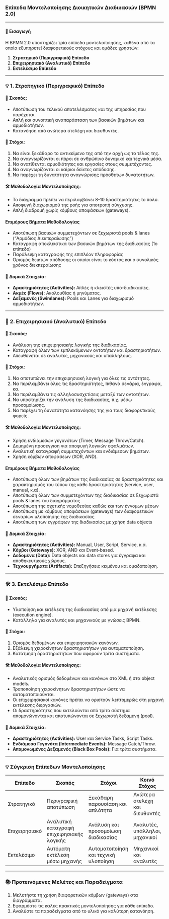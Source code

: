 ### Επίπεδα Μοντελοποίησης Διοικητικών Διαδικασιών (BPMN 2.0)  

---

#### 📝 **Εισαγωγή**  
Η BPMN 2.0 υποστηρίζει τρία επίπεδα μοντελοποίησης, καθένα από τα οποία εξυπηρετεί διαφορετικούς στόχους και ομάδες χρηστών:  
1. **Στρατηγικό (Περιγραφικό) Επίπεδο**  
2. **Επιχειρησιακό (Αναλυτικό) Επίπεδο**  
3. **Εκτελέσιμο Επίπεδο**  

---

### 💡 **1. Στρατηγικό (Περιγραφικό) Επίπεδο**  

#### 📌 **Σκοπός:**  
- Αποτύπωση του τελικού αποτελέσματος και της υπηρεσίας που παρέχεται.  
- Απλή και συνοπτική αναπαράσταση των βασικών βημάτων και αρμοδιοτήτων.  
- Κατανόηση από ανώτερα στελέχη και διευθυντές.  

#### 🎯 **Στόχοι:**  
1. Να είναι ξεκάθαρο το αντικείμενο της από την αρχή ως το τέλος της.   
2. Να αναγνωρίζονται οι πόροι σε ανθρώπινο δυναμικό και τεχνικά μέσα.   
3. Να ανατίθενται αρμοδιότητες και εργασίες στους συμμετέχοντες.   
4. Να αναγνωρίζονται οι καίριοι δείκτες απόδοσης.   
5. Να παρέχει τη δυνατότητα αναγνώρισης πρόσθετων δυνατοτήτων.   

#### 🛠️ **Μεθοδολογία Μοντελοποίησης:**  
- Το διάγραμμα πρέπει να περιλαμβάνει 8-10 δραστηριότητες το πολύ.  
- Αποφυγή διαχωρισμού της ροής για αποτροπή σύγχυσης.  
- Απλή διαδρομή χωρίς κόμβους αποφάσεων (gateways).  

#### Επιμέρους Βήματα Μεθοδολογίας
- Αποτύπωση βασικών συμμετεχόντων σε ξεχωριστά pools & lanes (“Αρμόδιος Διεκπεραίωσης”)   
- Καταγραφή αποκλειστικά των βασικών βημάτων της διαδικασίας (1ο επίπεδο)   
- Παράλειψη καταγραφής της επιπλέον πληροφορίας   
- Ορισμός δεικτών απόδοσης οι οποίοι είναι το κόστος και ο συνολικός χρόνος διεκπεραίωσης   

#### 🔑 **Δομικά Στοιχεία:**  
- **Δραστηριότητες (Activities):** Απλές ή κλειστές υπο-διαδικασίες.  
- **Ακμές (Flows):** Ακολουθίας ή μηνύματος.  
- **Δεξαμενές (Swimlanes):** Pools και Lanes για διαχωρισμό αρμοδιοτήτων.  

---

### 💼 **2. Επιχειρησιακό (Αναλυτικό) Επίπεδο**  

#### 📌 **Σκοπός:**  
- Ανάλυση της επιχειρησιακής λογικής της διαδικασίας.  
- Καταγραφή όλων των εμπλεκόμενων οντοτήτων και δραστηριοτήτων.  
- Απευθύνεται σε αναλυτές, μηχανικούς και υπαλλήλους.  

#### 🎯 **Στόχοι:**  
1. Να αποτυπώνει την επιχειρησιακή λογική για όλες τις οντότητες.   
2. Να περιλαμβάνει όλες τις δραστηριότητες, πιθανά σενάρια, έγγραφα, κα.   
3. Να περιλαμβάνει τις αλληλοσυσχετίσεις μεταξύ των οντοτήτων.    
4. Να υποστηρίζει την ανάλυση της διαδικασίας, π.χ. μέσω προσομοίωσης.    
5. Να παρέχει τη δυνατότητα κατανόησης της για τους διαφορετικούς φορείς.    

#### 🛠️ **Μεθοδολογία Μοντελοποίησης:**  
- Χρήση ενδιάμεσων γεγονότων (Timer, Message Throw/Catch).  
- Δομημένη προσέγγιση για αποφυγή λογικών σφαλμάτων.  
- Αναλυτική καταγραφή συμμετεχόντων και ενδιάμεσων βημάτων.  
- Χρήση κόμβων αποφάσεων (XOR, AND).  

#### Επιμέρους Βήματα Μεθοδολογίας
- Αποτύπωση όλων των βημάτων της διαδικασίας σε δραστηριότητες και χαρακτηρισμός του τύπου της κάθε δραστηριότητας (service, user, manual, κ.α).   
- Αποτύπωση όλων των συμμετεχόντων της διαδικασίας σε ξεχωριστά pools & lanes του διαγράμματος   
- Αποτύπωση της σχετικής νομοθεσίας καθώς και των έννομων μέσων   
- Αποτύπωση με κόμβους αποφάσεων (gateways) των διαφορετικών σεναρίων υλοποίησης της διαδικασίας   
- Αποτύπωση των εγγράφων της διαδικασίας με χρήση data objects   

#### 🔑 **Δομικά Στοιχεία:**  
- **Δραστηριότητες (Activities):** Manual, User, Script, Service, κ.ά.  
- **Κόμβοι (Gateways):** XOR, AND και Event-based.  
- **Δεδομένα (Data):** Data objects και data stores για έγγραφα και αποθηκευτικούς χώρους.  
- **Τεχνουργήματα (Artifacts):** Επεξηγήσεις κειμένου και ομαδοποίηση.  

---

### 🛠️ **3. Εκτελέσιμο Επίπεδο**  

#### 📌 **Σκοπός:**  
- Υλοποίηση και εκτέλεση της διαδικασίας από μια μηχανή εκτέλεσης (execution engine).  
- Κατάλληλο για αναλυτές και μηχανικούς με γνώσεις BPMN.  

#### 🎯 **Στόχοι:**  
1. Ορισμός δεδομένων και επιχειρησιακών κανόνων.  
2. Εξάλειψη χειροκίνητων δραστηριοτήτων για αυτοματοποίηση.  
3. Κατάτμηση δραστηριοτήτων που αφορούν τρίτα συστήματα.  

#### 🛠️ **Μεθοδολογία Μοντελοποίησης:**  
- Αναλυτικός ορισμός δεδομένων και κανόνων στο XML ή στα object models.  
- Τροποποίηση χειροκίνητων δραστηριοτήτων ώστε να αυτοματοποιούνται.  
- Οι επιχειρησιακοί κανόνες πρέπει να οριστούν λεπτομερώς στη μηχανή εκτέλεσης διεργασιών.   
- Οι δραστηριότητες που εκτελούνται από τρίτο σύστημα απομονώνονται και αποτυπώνονται σε ξεχωριστή δεξαμενή (pool).  

#### 🔑 **Δομικά Στοιχεία:**  
- **Δραστηριότητες (Activities):** User και Service Tasks, Script Tasks.  
- **Ενδιάμεσα Γεγονότα (Intermediate Events):** Message Catch/Throw.  
- **Απομονωμένες Δεξαμενές (Black Box Pools):** Για τρίτα συστήματα.  

---

### 💡 **Σύγκριση Επίπεδων Μοντελοποίησης**  

| Επίπεδο          | Σκοπός                                    | Στόχοι                              | Κοινό Στόχος                 |
|-----------------|------------------------------------------|-------------------------------------|---------------------------------|
| Στρατηγικό       | Περιγραφική αποτύπωση                      | Ξεκάθαρη παρουσίαση και απλότητα     | Ανώτερα στελέχη και διευθυντές |
| Επιχειρησιακό    | Αναλυτική καταγραφή επιχειρησιακής λογικής | Ανάλυση και προσομοίωση διαδικασίας   | Αναλυτές, υπάλληλοι, μηχανικοί |
| Εκτελέσιμο       | Αυτόματη εκτέλεση μέσω μηχανής              | Αυτοματοποίηση και τεχνική υλοποίηση | Μηχανικοί και αναλυτές         |

---

### 📚 **Προτεινόμενες Μελέτες και Παραδείγματα**  
1. Μελετήστε τη χρήση διαφορετικών κόμβων (gateways) στα διαγράμματα.  
2. Εφαρμόστε τις καλές πρακτικές μοντελοποίησης για κάθε επίπεδο.  
3. Αναλύστε τα παραδείγματα από το υλικό για καλύτερη κατανόηση.  
